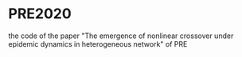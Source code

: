 # PRE2020
the code of the paper "The emergence of nonlinear crossover under epidemic dynamics in heterogeneous network" of PRE
